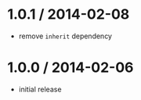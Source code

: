
1.0.1 / 2014-02-08
==================

 * remove `inherit` dependency

1.0.0 / 2014-02-06
==================

 * initial release
